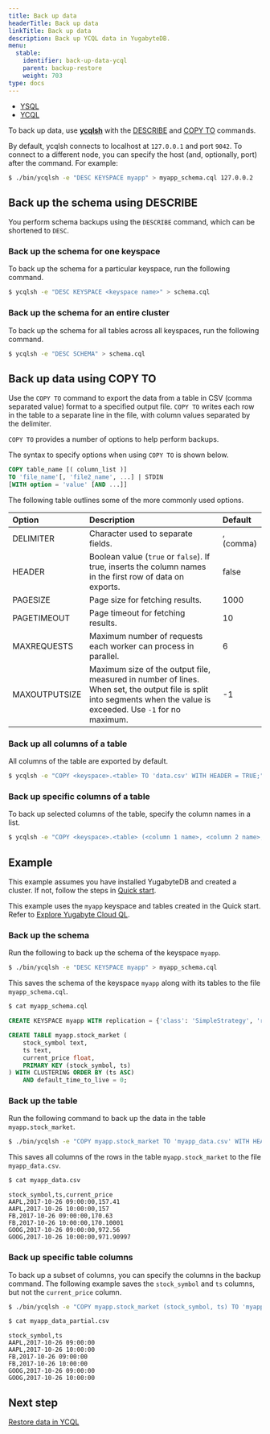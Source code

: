 ```yaml
---
title: Back up data
headerTitle: Back up data
linkTitle: Back up data
description: Back up YCQL data in YugabyteDB.
menu:
  stable:
    identifier: back-up-data-ycql
    parent: backup-restore
    weight: 703
type: docs
---
```


<ul class="nav nav-tabs-alt nav-tabs-yb">
  <li >
    <a href="/preview/manage/backup-restore/back-up-data" class="nav-link">
      <i class="icon-postgres" aria-hidden="true"></i>
      YSQL
    </a>
  </li>
  <li >
    <a href="/preview/manage/backup-restore/back-up-data-ycql" class="nav-link active">
      <i class="icon-cassandra" aria-hidden="true"></i>
      YCQL
    </a>
  </li>
</ul>

To back up data, use [**ycqlsh**](../../../admin/ycqlsh/) with the [DESCRIBE](../../../admin/ycqlsh/#describe) and [COPY TO](../../../admin/ycqlsh/#copy-to) commands.

By default, ycqlsh connects to localhost at `127.0.0.1` and port `9042`. To connect to a different node, you can specify the host (and, optionally, port) after the command. For example:

```sh
$ ./bin/ycqlsh -e "DESC KEYSPACE myapp" > myapp_schema.cql 127.0.0.2
```

## Back up the schema using DESCRIBE

You perform schema backups using the `DESCRIBE` command, which can be shortened to `DESC`.

### Back up the schema for one keyspace

To back up the schema for a particular keyspace, run the following command.

```sh
$ ycqlsh -e "DESC KEYSPACE <keyspace name>" > schema.cql
```

### Back up the schema for an entire cluster

To back up the schema for all tables across all keyspaces, run the following command.

```sh
$ ycqlsh -e "DESC SCHEMA" > schema.cql
```

## Back up data using COPY TO

Use the `COPY TO` command to export the data from a table in CSV (comma separated value) format to a specified output file. `COPY TO` writes each row in the table to a separate line in the file, with column values separated by the delimiter.

`COPY TO` provides a number of options to help perform backups.

The syntax to specify options when using `COPY TO` is shown below.

```sql
COPY table_name [( column_list )]
TO 'file_name'[, 'file2_name', ...] | STDIN
[WITH option = 'value' [AND ...]]
```

The following table outlines some of the more commonly used options.

| Option  | Description | Default |
| :--------------- | :---------------- | :---------------- |
| DELIMITER | Character used to separate fields. | , (comma) |
| HEADER | Boolean value (`true` or `false`). If true, inserts the column names in the first row of data on exports. | false |
| PAGESIZE | Page size for fetching results. | 1000 |
| PAGETIMEOUT | Page timeout for fetching results. | 10 |
| MAXREQUESTS | Maximum number of requests each worker can process in parallel. | 6 |
| MAXOUTPUTSIZE | Maximum size of the output file, measured in number of lines. When set, the output file is split into segments when the value is exceeded. Use `-1` for no maximum. | -1 |

### Back up all columns of a table

All columns of the table are exported by default.

```sh
$ ycqlsh -e "COPY <keyspace>.<table> TO 'data.csv' WITH HEADER = TRUE;"
```

### Back up specific columns of a table

To back up selected columns of the table, specify the column names in a list.

```sh
$ ycqlsh -e "COPY <keyspace>.<table> (<column 1 name>, <column 2 name>, ...) TO 'data.csv' WITH HEADER = TRUE;"
```

## Example

This example assumes you have installed YugabyteDB and created a cluster. If not, follow the steps in [Quick start](../../../quick-start/).

This example uses the `myapp` keyspace and tables created in the Quick start. Refer to [Explore Yugabyte Cloud QL](../../../quick-start/explore/ycql/).

### Back up the schema

Run the following to back up the schema of the keyspace `myapp`.

```sh
$ ./bin/ycqlsh -e "DESC KEYSPACE myapp" > myapp_schema.cql
```

This saves the schema of the keyspace `myapp` along with its tables to the file `myapp_schema.cql`.

```sh
$ cat myapp_schema.cql
```

```sql
CREATE KEYSPACE myapp WITH replication = {'class': 'SimpleStrategy', 'replication_factor': '3'}  AND durable_writes = true;

CREATE TABLE myapp.stock_market (
    stock_symbol text,
    ts text,
    current_price float,
    PRIMARY KEY (stock_symbol, ts)
) WITH CLUSTERING ORDER BY (ts ASC)
    AND default_time_to_live = 0;
```

### Back up the table

Run the following command to back up the data in the table `myapp.stock_market`.

```sh
$ ./bin/ycqlsh -e "COPY myapp.stock_market TO 'myapp_data.csv' WITH HEADER = TRUE ;"
```

This saves all columns of the rows in the table `myapp.stock_market` to the file `myapp_data.csv`.

```sh
$ cat myapp_data.csv
```

```output
stock_symbol,ts,current_price
AAPL,2017-10-26 09:00:00,157.41
AAPL,2017-10-26 10:00:00,157
FB,2017-10-26 09:00:00,170.63
FB,2017-10-26 10:00:00,170.10001
GOOG,2017-10-26 09:00:00,972.56
GOOG,2017-10-26 10:00:00,971.90997
```

### Back up specific table columns

To back up a subset of columns, you can specify the columns in the backup command. The following example saves the `stock_symbol` and `ts` columns, but not the `current_price` column.

```sh
$ ./bin/ycqlsh -e "COPY myapp.stock_market (stock_symbol, ts) TO 'myapp_data_partial.csv' WITH HEADER = TRUE ;"
```

```sh
$ cat myapp_data_partial.csv
```

```output
stock_symbol,ts
AAPL,2017-10-26 09:00:00
AAPL,2017-10-26 10:00:00
FB,2017-10-26 09:00:00
FB,2017-10-26 10:00:00
GOOG,2017-10-26 09:00:00
GOOG,2017-10-26 10:00:00
```

## Next step

[Restore data in YCQL](../restore-data-ycql/)
